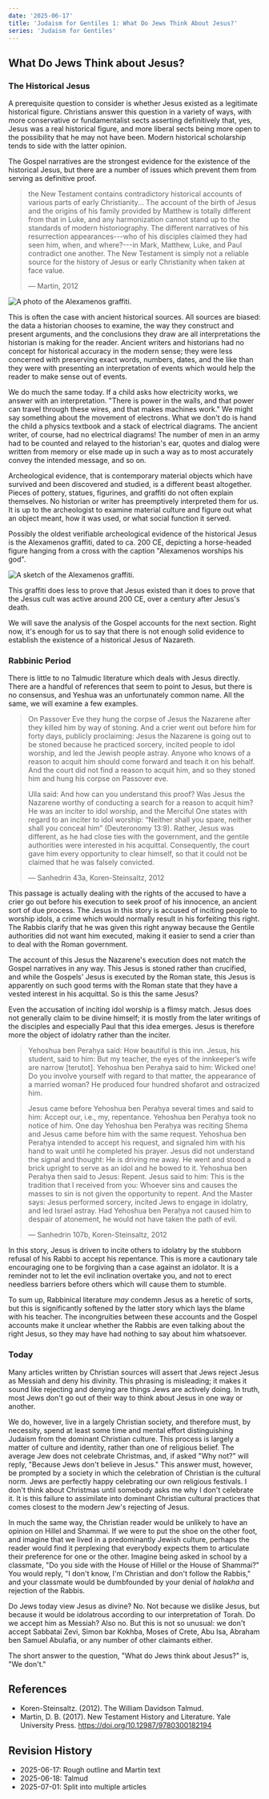 ```yaml
---
date: '2025-06-17'
title: 'Judaism for Gentiles 1: What Do Jews Think About Jesus?'
series: 'Judaism for Gentiles'
---
```


## What Do Jews Think about Jesus?

### The Historical Jesus

A prerequisite question to consider is whether Jesus existed as a legitimate historical figure. Christians answer this question in a variety of ways, with more conservative or fundamentalist sects asserting definitively that, yes, Jesus was a real historical figure, and more liberal sects being more open to the possibility that he may not have been. Modern historical scholarship tends to side with the latter opinion.

The Gospel narratives are the strongest evidence for the existence of the historical Jesus, but there are a number of issues which prevent them from serving as definitive proof.

> the New Testament contains contradictory historical accounts of various parts of early Christianity... The account of the birth of Jesus and the origins of his family provided by Matthew is totally different from that in Luke, and any harmonization cannot stand up to the standards of modern historiography. The different narratives of his resurrection appearances---who of his disciples claimed they had seen him, when, and where?---in Mark, Matthew, Luke, and Paul contradict one another. The New Testament is simply not a reliable source for the history of Jesus or early Christianity when taken at face value.
>
> &mdash; Martin, 2012

![A photo of the Alexamenos graffiti.](https://upload.wikimedia.org/wikipedia/commons/thumb/5/5a/Alexamenos_graffito.jpg/960px-Alexamenos_graffito.jpg)

This is often the case with ancient historical sources. All sources are biased: the data a historian chooses to examine, the way they construct and present arguments, and the conclusions they draw are all interpretations the historian is making for the reader. Ancient writers and historians had no concept for historical accuracy in the modern sense; they were less concerned with preserving exact words, numbers, dates, and the like than they were with presenting an interpretation of events which would help the reader to make sense out of events.

We do much the same today. If a child asks how electricity works, we answer with an interpretation. "There is power in the walls, and that power can travel through these wires, and that makes machines work." We might say something about the movement of electrons. What we don't do is hand the child a physics textbook and a stack of electrical diagrams. The ancient writer, of course, had no electrical diagrams! The number of men in an army had to be counted and relayed to the historian's ear, quotes and dialog were written from memory or else made up in such a way as to most accurately convey the intended message, and so on.

Archeological evidence, that is contemporary material objects which have survived and been discovered and studied, is a different beast altogether. Pieces of pottery, statues, figurines, and graffiti do not often explain themselves. No historian or writer has preemptively interpreted them for us. It is up to the archeologist to examine material culture and figure out what an object meant, how it was used, or what social function it served.

Possibly the oldest verifiable archeological evidence of the historical Jesus is the Alexamenos graffiti, dated to ca. 200 CE, depicting a horse-headed figure hanging from a cross with the caption "Alexamenos worships his god".

![A sketch of the Alexamenos graffiti.](https://upload.wikimedia.org/wikipedia/commons/thumb/a/a9/AlexGraffito.svg/500px-AlexGraffito.svg.png)

This graffiti does less to prove that Jesus existed than it does to prove that the Jesus cult was active around 200 CE, over a century after Jesus's death.

We will save the analysis of the Gospel accounts for the next section. Right now, it's enough for us to say that there is not enough solid evidence to establish the existence of a historical Jesus of Nazareth.

### Rabbinic Period

There is little to no Talmudic literature which deals with Jesus directly. There are a handful of references that seem to point to Jesus, but there is no consensus, and Yeshua was an unfortunately common name. All the same, we will examine a few examples.

> On Passover Eve they hung the corpse of Jesus the Nazarene after they killed him by way of stoning. And a crier went out before him for forty days, publicly proclaiming: Jesus the Nazarene is going out to be stoned because he practiced sorcery, incited people to idol worship, and led the Jewish people astray. Anyone who knows of a reason to acquit him should come forward and teach it on his behalf. And the court did not find a reason to acquit him, and so they stoned him and hung his corpse on Passover eve.
>
> Ulla said: And how can you understand this proof? Was Jesus the Nazarene worthy of conducting a search for a reason to acquit him? He was an inciter to idol worship, and the Merciful One states with regard to an inciter to idol worship: “Neither shall you spare, neither shall you conceal him” (Deuteronomy 13:9). Rather, Jesus was different, as he had close ties with the government, and the gentile authorities were interested in his acquittal. Consequently, the court gave him every opportunity to clear himself, so that it could not be claimed that he was falsely convicted.
>
> &mdash; Sanhedrin 43a, Koren-Steinsaltz, 2012

This passage is actually dealing with the rights of the accused to have a crier go out before his execution to seek proof of his innocence, an ancient sort of due process. The Jesus in this story is accused of inciting people to worship idols, a crime which would normally result in his forfeiting this right. The Rabbis clarify that he was given this right anyway because the Gentile authorities did not want him executed, making it easier to send a crier than to deal with the Roman government.

The account of this Jesus the Nazarene's execution does not match the Gospel narratives in any way. This Jesus is stoned rather than crucified, and while the Gospels' Jesus is executed by the Roman state, this Jesus is apparently on such good terms with the Roman state that they have a vested interest in his acquittal. So is this the same Jesus?

Even the accusation of inciting idol worship is a flimsy match. Jesus does not generally claim to be divine himself; it is mostly from the later writings of the disciples and especially Paul that this idea emerges. Jesus is therefore more the object of idolatry rather than the inciter.

> Yehoshua ben Peraḥya said: How beautiful is this inn. Jesus, his student, said to him: But my teacher, the eyes of the innkeeper’s wife are narrow [terutot]. Yehoshua ben Peraḥya said to him: Wicked one! Do you involve yourself with regard to that matter, the appearance of a married woman? He produced four hundred shofarot and ostracized him.
>
> Jesus came before Yehoshua ben Peraḥya several times and said to him: Accept our, i.e., my, repentance. Yehoshua ben Peraḥya took no notice of him. One day Yehoshua ben Peraḥya was reciting Shema and Jesus came before him with the same request. Yehoshua ben Peraḥya intended to accept his request, and signaled him with his hand to wait until he completed his prayer. Jesus did not understand the signal and thought: He is driving me away. He went and stood a brick upright to serve as an idol and he bowed to it. Yehoshua ben Peraḥya then said to Jesus: Repent. Jesus said to him: This is the tradition that I received from you: Whoever sins and causes the masses to sin is not given the opportunity to repent. And the Master says: Jesus performed sorcery, incited Jews to engage in idolatry, and led Israel astray. Had Yehoshua ben Peraḥya not caused him to despair of atonement, he would not have taken the path of evil. 
>
> &mdash; Sanhedrin 107b, Koren-Steinsaltz, 2012

In this story, Jesus is driven to incite others to idolatry by the stubborn refusal of his Rabbi to accept his repentance. This is more a cautionary tale encouraging one to be forgiving than a case against an idolator. It is a reminder not to let the evil inclination overtake you, and not to erect needless barriers before others which will cause them to stumble.

To sum up, Rabbinical literature *may* condemn Jesus as a heretic of sorts, but this is significantly softened by the latter story which lays the blame with his teacher. The incongruities between these accounts and the Gospel accounts make it unclear whether the Rabbis are even talking about the right Jesus, so they may have had nothing to say about him whatsoever.

### Today

Many articles written by Christian sources will assert that Jews reject Jesus as Messiah and deny his divinity. This phrasing is misleading; it makes it sound like rejecting and denying are things Jews are actively doing. In truth, most Jews don't go out of their way to think about Jesus in one way or another.

We do, however, live in a largely Christian society, and therefore must, by necessity, spend at least some time and mental effort distinguishing Judaism from the dominant Christian culture. This process is largely a matter of culture and identity, rather than one of religious belief. The average Jew does not celebrate Christmas, and, if asked "Why not?" will reply, "Because Jews don't believe in Jesus." This answer must, however, be prompted by a society in which the celebration of Christian is the cultural norm. Jews are perfectly happy celebrating our own religious festivals. I don't think about Christmas until somebody asks me why I don't celebrate it. It is this failure to assimilate into dominant Christian cultural practices that comes closest to the modern Jew's rejecting of Jesus.

In much the same way, the Christian reader would be unlikely to have an opinion on Hillel and Shammai. If we were to put the shoe on the other foot, and imagine that we lived in a predominantly Jewish culture, perhaps the reader would find it perplexing that everybody expects them to articulate their preference for one or the other. Imagine being asked in school by a classmate, "Do you side with the House of Hillel or the House of Shammai?" You would reply, "I don't know, I'm Christian and don't follow the Rabbis," and your classmate would be dumbfounded by your denial of *halakha* and rejection of the Rabbis.

Do Jews today view Jesus as divine? No. Not because we dislike Jesus, but because it would be idolatrous according to our interpretation of Torah. Do we accept him as Messiah? Also no. But this is not so unusual: we don't accept Sabbatai Zevi, Simon bar Kokhba, Moses of Crete, Abu Isa, Abraham ben Samuel Abulafia, or any number of other claimants either.

The short answer to the question, "What do Jews think about Jesus?" is, "We don't."

## References

- Koren-Steinsaltz. (2012). The William Davidson Talmud.
- Martin, D. B. (2017). New Testament History and Literature. Yale University Press. https://doi.org/10.12987/9780300182194

## Revision History

- 2025-06-17: Rough outline and Martin text
- 2025-06-18: Talmud
- 2025-07-01: Split into multiple articles